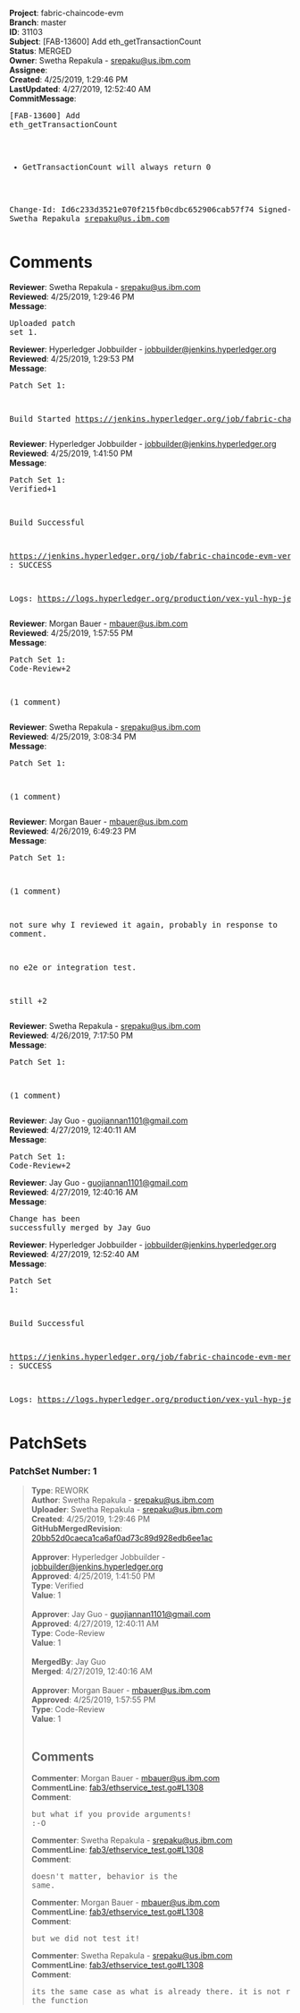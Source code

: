 <strong>Project</strong>: fabric-chaincode-evm<br><strong>Branch</strong>: master<br><strong>ID</strong>: 31103<br><strong>Subject</strong>: [FAB-13600] Add eth_getTransactionCount<br><strong>Status</strong>: MERGED<br><strong>Owner</strong>: Swetha Repakula - srepaku@us.ibm.com<br><strong>Assignee</strong>:<br><strong>Created</strong>: 4/25/2019, 1:29:46 PM<br><strong>LastUpdated</strong>: 4/27/2019, 12:52:40 AM<br><strong>CommitMessage</strong>:<br><pre>[FAB-13600] Add eth_getTransactionCount

- GetTransactionCount will always return 0

Change-Id: Id6c233d3521e070f215fb0cdbc652906cab57f74
Signed-off-by: Swetha Repakula <srepaku@us.ibm.com>
</pre><h1>Comments</h1><strong>Reviewer</strong>: Swetha Repakula - srepaku@us.ibm.com<br><strong>Reviewed</strong>: 4/25/2019, 1:29:46 PM<br><strong>Message</strong>: <pre>Uploaded patch set 1.</pre><strong>Reviewer</strong>: Hyperledger Jobbuilder - jobbuilder@jenkins.hyperledger.org<br><strong>Reviewed</strong>: 4/25/2019, 1:29:53 PM<br><strong>Message</strong>: <pre>Patch Set 1:

Build Started https://jenkins.hyperledger.org/job/fabric-chaincode-evm-verify-x86_64/376/</pre><strong>Reviewer</strong>: Hyperledger Jobbuilder - jobbuilder@jenkins.hyperledger.org<br><strong>Reviewed</strong>: 4/25/2019, 1:41:50 PM<br><strong>Message</strong>: <pre>Patch Set 1: Verified+1

Build Successful 

https://jenkins.hyperledger.org/job/fabric-chaincode-evm-verify-x86_64/376/ : SUCCESS

Logs: https://logs.hyperledger.org/production/vex-yul-hyp-jenkins-3/fabric-chaincode-evm-verify-x86_64/376</pre><strong>Reviewer</strong>: Morgan Bauer - mbauer@us.ibm.com<br><strong>Reviewed</strong>: 4/25/2019, 1:57:55 PM<br><strong>Message</strong>: <pre>Patch Set 1: Code-Review+2

(1 comment)</pre><strong>Reviewer</strong>: Swetha Repakula - srepaku@us.ibm.com<br><strong>Reviewed</strong>: 4/25/2019, 3:08:34 PM<br><strong>Message</strong>: <pre>Patch Set 1:

(1 comment)</pre><strong>Reviewer</strong>: Morgan Bauer - mbauer@us.ibm.com<br><strong>Reviewed</strong>: 4/26/2019, 6:49:23 PM<br><strong>Message</strong>: <pre>Patch Set 1:

(1 comment)

not sure why I reviewed it again, probably in response to comment.

no e2e or integration test.

still +2</pre><strong>Reviewer</strong>: Swetha Repakula - srepaku@us.ibm.com<br><strong>Reviewed</strong>: 4/26/2019, 7:17:50 PM<br><strong>Message</strong>: <pre>Patch Set 1:

(1 comment)</pre><strong>Reviewer</strong>: Jay Guo - guojiannan1101@gmail.com<br><strong>Reviewed</strong>: 4/27/2019, 12:40:11 AM<br><strong>Message</strong>: <pre>Patch Set 1: Code-Review+2</pre><strong>Reviewer</strong>: Jay Guo - guojiannan1101@gmail.com<br><strong>Reviewed</strong>: 4/27/2019, 12:40:16 AM<br><strong>Message</strong>: <pre>Change has been successfully merged by Jay Guo</pre><strong>Reviewer</strong>: Hyperledger Jobbuilder - jobbuilder@jenkins.hyperledger.org<br><strong>Reviewed</strong>: 4/27/2019, 12:52:40 AM<br><strong>Message</strong>: <pre>Patch Set 1:

Build Successful 

https://jenkins.hyperledger.org/job/fabric-chaincode-evm-merge-x86_64/58/ : SUCCESS

Logs: https://logs.hyperledger.org/production/vex-yul-hyp-jenkins-3/fabric-chaincode-evm-merge-x86_64/58</pre><h1>PatchSets</h1><h3>PatchSet Number: 1</h3><blockquote><strong>Type</strong>: REWORK<br><strong>Author</strong>: Swetha Repakula - srepaku@us.ibm.com<br><strong>Uploader</strong>: Swetha Repakula - srepaku@us.ibm.com<br><strong>Created</strong>: 4/25/2019, 1:29:46 PM<br><strong>GitHubMergedRevision</strong>: [20bb52d0caeca1ca6af0ad73c89d928edb6ee1ac](https://github.com/hyperledger-gerrit-archive/fabric-chaincode-evm/commit/20bb52d0caeca1ca6af0ad73c89d928edb6ee1ac)<br><br><strong>Approver</strong>: Hyperledger Jobbuilder - jobbuilder@jenkins.hyperledger.org<br><strong>Approved</strong>: 4/25/2019, 1:41:50 PM<br><strong>Type</strong>: Verified<br><strong>Value</strong>: 1<br><br><strong>Approver</strong>: Jay Guo - guojiannan1101@gmail.com<br><strong>Approved</strong>: 4/27/2019, 12:40:11 AM<br><strong>Type</strong>: Code-Review<br><strong>Value</strong>: 1<br><br><strong>MergedBy</strong>: Jay Guo<br><strong>Merged</strong>: 4/27/2019, 12:40:16 AM<br><br><strong>Approver</strong>: Morgan Bauer - mbauer@us.ibm.com<br><strong>Approved</strong>: 4/25/2019, 1:57:55 PM<br><strong>Type</strong>: Code-Review<br><strong>Value</strong>: 1<br><br><h2>Comments</h2><strong>Commenter</strong>: Morgan Bauer - mbauer@us.ibm.com<br><strong>CommentLine</strong>: [fab3/ethservice_test.go#L1308](https://github.com/hyperledger-gerrit-archive/fabric-chaincode-evm/blob/20bb52d0caeca1ca6af0ad73c89d928edb6ee1ac/fab3/ethservice_test.go#L1308)<br><strong>Comment</strong>: <pre>but what if you provide arguments! :-O</pre><strong>Commenter</strong>: Swetha Repakula - srepaku@us.ibm.com<br><strong>CommentLine</strong>: [fab3/ethservice_test.go#L1308](https://github.com/hyperledger-gerrit-archive/fabric-chaincode-evm/blob/20bb52d0caeca1ca6af0ad73c89d928edb6ee1ac/fab3/ethservice_test.go#L1308)<br><strong>Comment</strong>: <pre>doesn't matter, behavior is the same.</pre><strong>Commenter</strong>: Morgan Bauer - mbauer@us.ibm.com<br><strong>CommentLine</strong>: [fab3/ethservice_test.go#L1308](https://github.com/hyperledger-gerrit-archive/fabric-chaincode-evm/blob/20bb52d0caeca1ca6af0ad73c89d928edb6ee1ac/fab3/ethservice_test.go#L1308)<br><strong>Comment</strong>: <pre>but we did not test it!</pre><strong>Commenter</strong>: Swetha Repakula - srepaku@us.ibm.com<br><strong>CommentLine</strong>: [fab3/ethservice_test.go#L1308](https://github.com/hyperledger-gerrit-archive/fabric-chaincode-evm/blob/20bb52d0caeca1ca6af0ad73c89d928edb6ee1ac/fab3/ethservice_test.go#L1308)<br><strong>Comment</strong>: <pre>its the same case as what is already there. it is not relevant to the function</pre></blockquote>